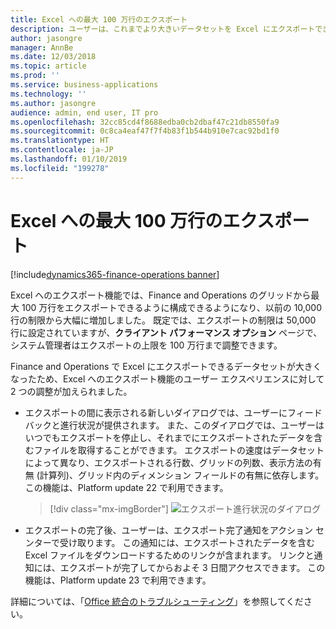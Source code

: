 ```yaml
---
title: Excel への最大 100 万行のエクスポート
description: ユーザーは、これまでより大きいデータセットを Excel にエクスポートできます
author: jasongre
manager: AnnBe
ms.date: 12/03/2018
ms.topic: article
ms.prod: ''
ms.service: business-applications
ms.technology: ''
ms.author: jasongre
audience: admin, end user, IT pro
ms.openlocfilehash: 32cc85cd4f8688edba0cb2dbaf47c21db8550fa9
ms.sourcegitcommit: 0c8ca4eaf47f7f4b83f1b544b910e7cac92bd1f0
ms.translationtype: HT
ms.contentlocale: ja-JP
ms.lasthandoff: 01/10/2019
ms.locfileid: "199278"
---
```

# <a name="export-up-to-1-million-rows-to-excel"></a>Excel への最大 100 万行のエクスポート

[!include[dynamics365-finance-operations banner](../includes/dynamics365-finance-operations.md)]

Excel へのエクスポート機能では、Finance and Operations のグリッドから最大 100 万行をエクスポートできるように構成できるようになり、以前の 10,000 行の制限から大幅に増加しました。 既定では、エクスポートの制限は 50,000 行に設定されていますが、**クライアント パフォーマンス オプション** ページで、システム管理者はエクスポートの上限を 100 万行まで調整できます。  

Finance and Operations で Excel にエクスポートできるデータセットが大きくなったため、Excel へのエクスポート機能のユーザー エクスペリエンスに対して 2 つの調整が加えられました。

-    エクスポートの間に表示される新しいダイアログでは、ユーザーにフィードバックと進行状況が提供されます。 また、このダイアログでは、ユーザーはいつでもエクスポートを停止し、それまでにエクスポートされたデータを含むファイルを取得することができます。 エクスポートの速度はデータセットによって異なり、エクスポートされる行数、グリッドの列数、表示方法の有無 (計算列)、グリッド内のディメンション フィールドの有無に依存します。 この機能は、Platform update 22 で利用できます。

      > [!div class="mx-imgBorder"]
      > ![エクスポート進行状況のダイアログ](media/largeExport.png  "エクスポート進行状況のダイアログ")

-  エクスポートの完了後、ユーザーは、エクスポート完了通知をアクション センターで受け取ります。 この通知には、エクスポートされたデータを含む Excel ファイルをダウンロードするためのリンクが含まれます。 リンクと通知には、エクスポートが完了してからおよそ 3 日間アクセスできます。 この機能は、Platform update 23 で利用できます。     

詳細については、「[Office 統合のトラブルシューティング](https://docs.microsoft.com/dynamics365/unified-operations/dev-itpro/office-integration/office-integration-troubleshooting)」を参照してください。

